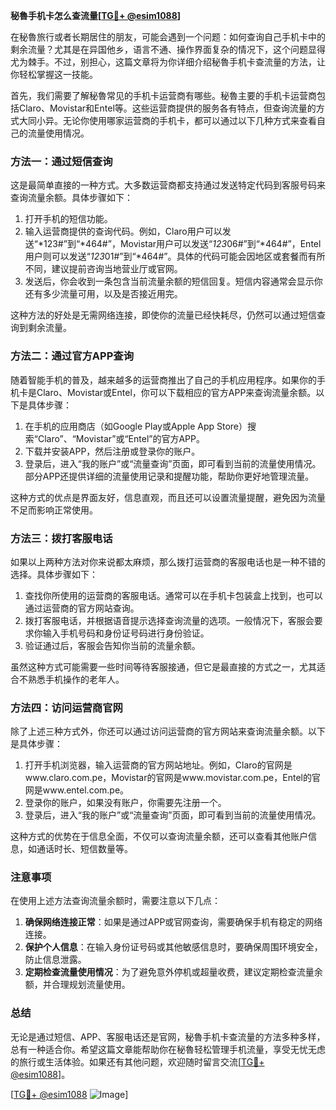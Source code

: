 **秘魯手机卡怎么查流量[[TG💪+ @esim1088](https://t.me/s/esim1088)]**

在秘魯旅行或者长期居住的朋友，可能会遇到一个问题：如何查询自己手机卡中的剩余流量？尤其是在异国他乡，语言不通、操作界面复杂的情况下，这个问题显得尤为棘手。不过，别担心，这篇文章将为你详细介绍秘魯手机卡查流量的方法，让你轻松掌握这一技能。

首先，我们需要了解秘魯常见的手机卡运营商有哪些。秘魯主要的手机卡运营商包括Claro、Movistar和Entel等。这些运营商提供的服务各有特点，但查询流量的方式大同小异。无论你使用哪家运营商的手机卡，都可以通过以下几种方式来查看自己的流量使用情况。

### 方法一：通过短信查询

这是最简单直接的一种方式。大多数运营商都支持通过发送特定代码到客服号码来查询流量余额。具体步骤如下：

1. 打开手机的短信功能。
2. 输入运营商提供的查询代码。例如，Claro用户可以发送“*123#”到“*464#”，Movistar用户可以发送“*123*06#”到“*464#”，Entel用户则可以发送“*123*01#”到“*464#”。具体的代码可能会因地区或套餐而有所不同，建议提前咨询当地营业厅或官网。
3. 发送后，你会收到一条包含当前流量余额的短信回复。短信内容通常会显示你还有多少流量可用，以及是否接近用完。

这种方法的好处是无需网络连接，即使你的流量已经快耗尽，仍然可以通过短信查询到剩余流量。

### 方法二：通过官方APP查询

随着智能手机的普及，越来越多的运营商推出了自己的手机应用程序。如果你的手机卡是Claro、Movistar或Entel，你可以下载相应的官方APP来查询流量余额。以下是具体步骤：

1. 在手机的应用商店（如Google Play或Apple App Store）搜索“Claro”、“Movistar”或“Entel”的官方APP。
2. 下载并安装APP，然后注册或登录你的账户。
3. 登录后，进入“我的账户”或“流量查询”页面，即可看到当前的流量使用情况。部分APP还提供详细的流量使用记录和提醒功能，帮助你更好地管理流量。

这种方式的优点是界面友好，信息直观，而且还可以设置流量提醒，避免因为流量不足而影响正常使用。

### 方法三：拨打客服电话

如果以上两种方法对你来说都太麻烦，那么拨打运营商的客服电话也是一种不错的选择。具体步骤如下：

1. 查找你所使用的运营商的客服电话。通常可以在手机卡包装盒上找到，也可以通过运营商的官方网站查询。
2. 拨打客服电话，并根据语音提示选择查询流量的选项。一般情况下，客服会要求你输入手机号码和身份证号码进行身份验证。
3. 验证通过后，客服会告知你当前的流量余额。

虽然这种方式可能需要一些时间等待客服接通，但它是最直接的方式之一，尤其适合不熟悉手机操作的老年人。

### 方法四：访问运营商官网

除了上述三种方式外，你还可以通过访问运营商的官方网站来查询流量余额。以下是具体步骤：

1. 打开手机浏览器，输入运营商的官方网站地址。例如，Claro的官网是www.claro.com.pe，Movistar的官网是www.movistar.com.pe，Entel的官网是www.entel.com.pe。
2. 登录你的账户，如果没有账户，你需要先注册一个。
3. 登录后，进入“我的账户”或“流量查询”页面，即可看到当前的流量使用情况。

这种方式的优势在于信息全面，不仅可以查询流量余额，还可以查看其他账户信息，如通话时长、短信数量等。

### 注意事项

在使用上述方法查询流量余额时，需要注意以下几点：

1. **确保网络连接正常**：如果是通过APP或官网查询，需要确保手机有稳定的网络连接。
2. **保护个人信息**：在输入身份证号码或其他敏感信息时，要确保周围环境安全，防止信息泄露。
3. **定期检查流量使用情况**：为了避免意外停机或超量收费，建议定期检查流量余额，并合理规划流量使用。

### 总结

无论是通过短信、APP、客服电话还是官网，秘魯手机卡查流量的方法多种多样，总有一种适合你。希望这篇文章能帮助你在秘魯轻松管理手机流量，享受无忧无虑的旅行或生活体验。如果还有其他问题，欢迎随时留言交流[[TG💪+ @esim1088](https://t.me/s/esim1088)]。

[[TG💪+ @esim1088](https://t.me/s/esim1088) ![Image](https://i.postimg.cc/4NQfJmqS/Snipaste-2025-05-13-00-14-12.png)]
